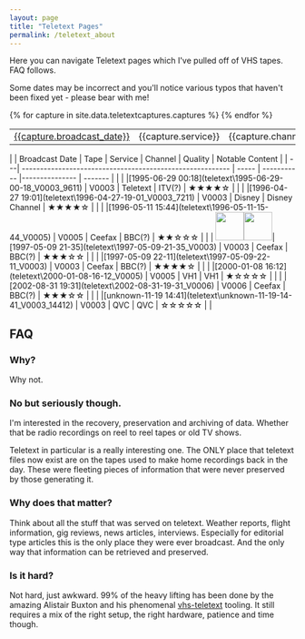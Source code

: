 ```yaml
---
layout: page
title: "Teletext Pages"
permalink: /teletext_about
---
```

Here you can navigate Teletext pages which I've pulled off of VHS tapes. FAQ follows.

Some dates may be incorrect and you'll notice various typos that haven't been fixed yet - please bear with me!

<table>
  {% for capture in site.data.teletextcaptures.captures %}
    <tr>
      <td>
        <a href={{capture.capture_folder}}/>{{capture.broadcast_date}}</a>
      </td>
      <td>
        {{capture.service}}
      </td>
      <td>
        {{capture.channel}}
      </td>
      <td>
        {{capture.quality}}
      </td>
      <td>
        {{capture.notable_content}}
      </td>
    </tr>
  {% endfor %}
</table>






|    | Broadcast Date                                            | Tape  | Service      | Channel        | Quality  | Notable Content |
| ---| --------------------------------------------------------- | ----- | ----------- |--------------- | -------  |                 |
|    |[1995-06-29 00:18](teletext\1995-06-29-00-18_V0003_9611\) | V0003 | Teletext      | ITV(?)         | ★★★★☆  |                 |
|    |[1996-04-27 19:01](teletext\1996-04-27-19-01_V0003_7211\) | V0003 | Disney      | Disney Channel         | ★★★★☆  |                 |
|    |[1996-05-11 15:44](teletext\1996-05-11-15-44_V0005\) | V0005 | Ceefax      | BBC(?)         | ★★☆☆☆  |                 |
|    <img src="teletext\1997-05-09-21-35_V0003\thumb.png" width="50"/><img src="teletext\1997-05-09-21-35_V0003\images\P100-0001.png" width="50"/>|[1997-05-09 21-35](teletext\1997-05-09-21-35_V0003\) | V0003 | Ceefax      | BBC(?)         | ★★★☆☆  |                 |
|    |[1997-05-09 22-11](teletext\1997-05-09-22-11_V0003\) | V0003 | Ceefax      | BBC(?)         | ★★★★☆  |                 |
|    |[2000-01-08 16:12](teletext\2000-01-08-16-12_V0005\) | V0005 | VH1         | VH1            | ★☆☆☆☆  |                 |
|    |[2002-08-31 19:31](teletext\2002-08-31-19-31_V0006\) | V0006 | Ceefax      | BBC(?)         | ★★★☆☆  |                 |
|    |[unknown-11-19 14:41](teletext\unknown-11-19-14-41_V0003_14412\) | V0003 | QVC      | QVC         | ☆☆☆☆☆  |                 |

## FAQ

### Why?
Why not.

### No but seriously though.
I'm interested in the recovery, preservation and archiving of data. Whether that be radio recordings on reel to reel tapes or old TV shows.

Teletext in particular is a really interesting one. The ONLY place that teletext files now exist are on the tapes used to make home recordings back in the day. These were fleeting pieces of information that were never preserved by those generating it.

### Why does that matter?
Think about all the stuff that was served on teletext. Weather reports, flight information, gig reviews, news articles, interviews. Especially for editorial type articles this is the only place they were ever broadcast. And the only way that information can be retrieved and preserved.

### Is it hard?
Not hard, just awkward. 99% of the heavy lifting has been done by the amazing Alistair Buxton and his phenomenal [vhs-teletext](https://github.com/ali1234/vhs-teletext) tooling. It still requires a mix of the right setup, the right hardware, patience and time though.